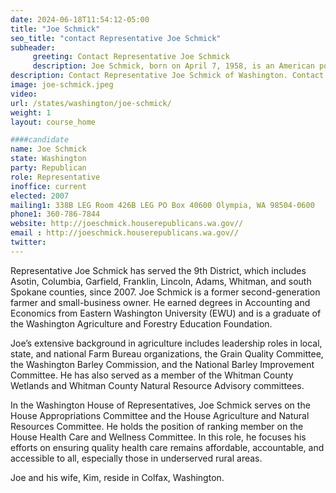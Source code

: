 ```yaml
---
date: 2024-06-18T11:54:12-05:00
title: "Joe Schmick"
seo_title: "contact Representative Joe Schmick"
subheader:
     greeting: Contact Representative Joe Schmick
     description: Joe Schmick, born on April 7, 1958, is an American politician affiliated with the Republican Party. He assumed office as a member of the Washington House of Representatives, representing District 9-Position 2, in 2007.
description: Contact Representative Joe Schmick of Washington. Contact information for Joe Schmick includes email address, phone number, and mailing address.
image: joe-schmick.jpeg
video:
url: /states/washington/joe-schmick/
weight: 1
layout: course_home

####candidate
name: Joe Schmick
state: Washington
party: Republican
role: Representative
inoffice: current
elected: 2007
mailing1: 338B LEG Room 426B LEG PO Box 40600 Olympia, WA 98504-0600
phone1: 360-786-7844
website: http://joeschmick.houserepublicans.wa.gov//
email : http://joeschmick.houserepublicans.wa.gov//
twitter: 
---
```

Representative Joe Schmick has served the 9th District, which includes Asotin, Columbia, Garfield, Franklin, Lincoln, Adams, Whitman, and south Spokane counties, since 2007. Joe Schmick is a former second-generation farmer and small-business owner. He earned degrees in Accounting and Economics from Eastern Washington University (EWU) and is a graduate of the Washington Agriculture and Forestry Education Foundation.

Joe’s extensive background in agriculture includes leadership roles in local, state, and national Farm Bureau organizations, the Grain Quality Committee, the Washington Barley Commission, and the National Barley Improvement Committee. He has also served as a member of the Whitman County Wetlands and Whitman County Natural Resource Advisory committees.

In the Washington House of Representatives, Joe Schmick serves on the House Appropriations Committee and the House Agriculture and Natural Resources Committee. He holds the position of ranking member on the House Health Care and Wellness Committee. In this role, he focuses his efforts on ensuring quality health care remains affordable, accountable, and accessible to all, especially those in underserved rural areas.

Joe and his wife, Kim, reside in Colfax, Washington.
